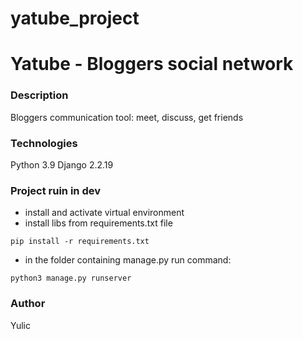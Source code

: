 # yatube_project
# Yatube - Bloggers social network

### Description
Bloggers communication tool: meet, discuss, get friends 
### Technologies
Python 3.9
Django 2.2.19
### Project ruin in dev 
- install and activate virtual environment
- install libs from  requirements.txt file
```
pip install -r requirements.txt
``` 
- in the folder containing manage.py run command:
```
python3 manage.py runserver
```
### Author
Yulic 